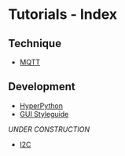  # Tutorials - Index

## Technique

* [MQTT](tutorials/MQTT)

## Development

* [HyperPython](tutorials/HyperPython)
* [GUI Styleguide](tutorials/Styleguide)

_UNDER CONSTRUCTION_
* [I2C](tutorials/I2C)
